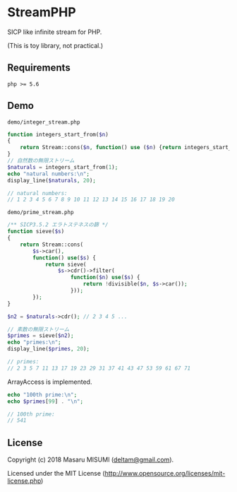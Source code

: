 # StreamPHP

SICP like infinite stream for PHP.

(This is toy library, not practical.)

## Requirements

`php >= 5.6`

## Demo

`demo/integer_stream.php`

```php
function integers_start_from($n)
{
    return Stream::cons($n, function() use ($n) {return integers_start_from($n + 1);});
}
// 自然数の無限ストリーム
$naturals = integers_start_from(1);
echo "natural numbers:\n";
display_line($naturals, 20);

// natural numbers:
// 1 2 3 4 5 6 7 8 9 10 11 12 13 14 15 16 17 18 19 20
```


`demo/prime_stream.php`

```php
/** SICP3.5.2 エラトステネスの篩 */
function sieve($s)
{
    return Stream::cons(
        $s->car(),
        function() use($s) {
            return sieve(
                $s->cdr()->filter(
                    function($n) use($s) {
                        return !divisible($n, $s->car());
                    }));
        });
}

$n2 = $naturals->cdr(); // 2 3 4 5 ...

// 素数の無限ストリーム
$primes = sieve($n2);
echo "primes:\n";
display_line($primes, 20);

// primes:
// 2 3 5 7 11 13 17 19 23 29 31 37 41 43 47 53 59 61 67 71
```


ArrayAccess is implemented.

```php
echo "100th prime:\n";
echo $primes[99] . "\n";

// 100th prime:
// 541
```

## License

Copyright (c) 2018 Masaru MISUMI (deltam@gmail.com).

Licensed under the MIT License (http://www.opensource.org/licenses/mit-license.php)
